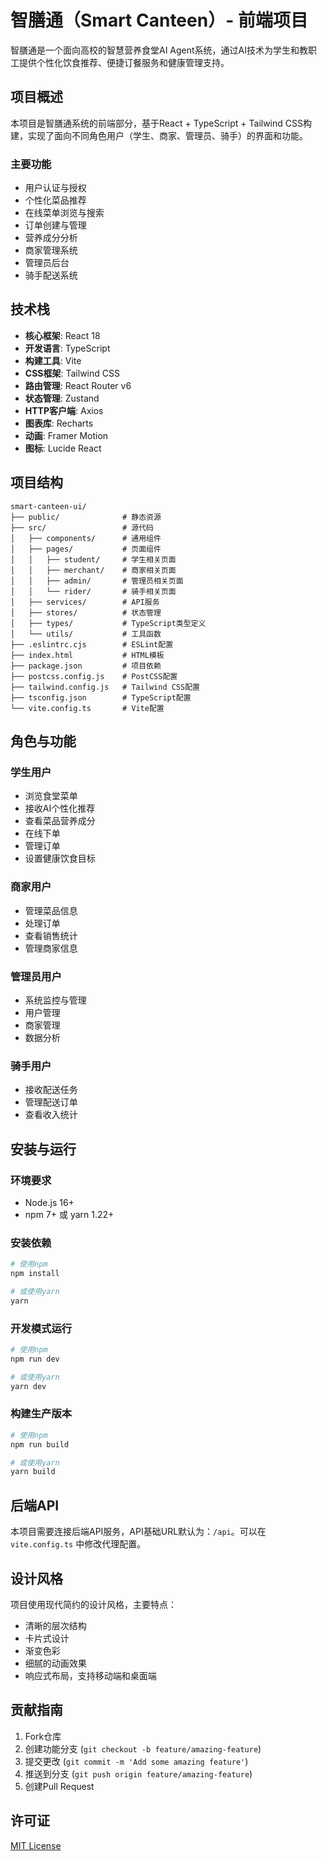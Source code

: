 # 智膳通（Smart Canteen）- 前端项目

智膳通是一个面向高校的智慧营养食堂AI Agent系统，通过AI技术为学生和教职工提供个性化饮食推荐、便捷订餐服务和健康管理支持。

## 项目概述

本项目是智膳通系统的前端部分，基于React + TypeScript + Tailwind CSS构建，实现了面向不同角色用户（学生、商家、管理员、骑手）的界面和功能。

### 主要功能

- 用户认证与授权
- 个性化菜品推荐
- 在线菜单浏览与搜索
- 订单创建与管理
- 营养成分分析
- 商家管理系统
- 管理员后台
- 骑手配送系统

## 技术栈

- **核心框架**: React 18
- **开发语言**: TypeScript
- **构建工具**: Vite
- **CSS框架**: Tailwind CSS
- **路由管理**: React Router v6
- **状态管理**: Zustand
- **HTTP客户端**: Axios
- **图表库**: Recharts
- **动画**: Framer Motion
- **图标**: Lucide React

## 项目结构

```
smart-canteen-ui/
├── public/              # 静态资源
├── src/                 # 源代码
│   ├── components/      # 通用组件
│   ├── pages/           # 页面组件
│   │   ├── student/     # 学生相关页面
│   │   ├── merchant/    # 商家相关页面
│   │   ├── admin/       # 管理员相关页面
│   │   └── rider/       # 骑手相关页面
│   ├── services/        # API服务
│   ├── stores/          # 状态管理
│   ├── types/           # TypeScript类型定义
│   └── utils/           # 工具函数
├── .eslintrc.cjs        # ESLint配置
├── index.html           # HTML模板
├── package.json         # 项目依赖
├── postcss.config.js    # PostCSS配置
├── tailwind.config.js   # Tailwind CSS配置
├── tsconfig.json        # TypeScript配置
└── vite.config.ts       # Vite配置
```

## 角色与功能

### 学生用户

- 浏览食堂菜单
- 接收AI个性化推荐
- 查看菜品营养成分
- 在线下单
- 管理订单
- 设置健康饮食目标

### 商家用户

- 管理菜品信息
- 处理订单
- 查看销售统计
- 管理商家信息

### 管理员用户

- 系统监控与管理
- 用户管理
- 商家管理
- 数据分析

### 骑手用户

- 接收配送任务
- 管理配送订单
- 查看收入统计

## 安装与运行

### 环境要求

- Node.js 16+
- npm 7+ 或 yarn 1.22+

### 安装依赖

```bash
# 使用npm
npm install

# 或使用yarn
yarn
```

### 开发模式运行

```bash
# 使用npm
npm run dev

# 或使用yarn
yarn dev
```

### 构建生产版本

```bash
# 使用npm
npm run build

# 或使用yarn
yarn build
```

## 后端API

本项目需要连接后端API服务，API基础URL默认为：`/api`。可以在 `vite.config.ts` 中修改代理配置。

## 设计风格

项目使用现代简约的设计风格，主要特点：

- 清晰的层次结构
- 卡片式设计
- 渐变色彩
- 细腻的动画效果
- 响应式布局，支持移动端和桌面端

## 贡献指南

1. Fork仓库
2. 创建功能分支 (`git checkout -b feature/amazing-feature`)
3. 提交更改 (`git commit -m 'Add some amazing feature'`)
4. 推送到分支 (`git push origin feature/amazing-feature`)
5. 创建Pull Request

## 许可证

[MIT License](LICENSE) 